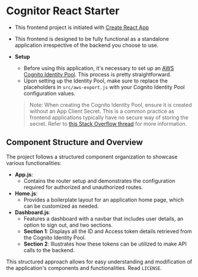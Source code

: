 # Cognitor React Starter

- This frontend project is initiated with [Create React App](https://github.com/facebook/create-react-app)
- This frontend is designed to be fully functional as a standalone application irrespective of the backend you choose to use.

- **Setup**

  - Before using this application, it's necessary to set up an [AWS Cognito Identity Pool](https://docs.aws.amazon.com/cognito/latest/developerguide/getting-started-with-identity-pools.html). This process is pretty straightforward.
  - Upon setting up the Identity Pool, make sure to replace the placeholders in `src/aws-export.js` with your Cognito Identity Pool configuration values.

  > Note: When creating the Cognito Identity Pool, ensure it is created without an App Client Secret. This is a common practice as frontend applications typically have no secure way of storing the secret. Refer to [this Stack Overflow thread](https://stackoverflow.com/questions/47916034/what-is-a-cognito-app-client-secret) for more information.

## Component Structure and Overview

The project follows a structured component organization to showcase various functionalities:

- **App.js**:
  - Contains the router setup and demonstrates the configuration required for authorized and unauthorized routes.
- **Home.js**:
  - Provides a boilerplate layout for an application home page, which can be customized as needed.
- **Dashboard.js**:
  - Features a dashboard with a navbar that includes user details, an option to sign out, and two sections.
  - **Section 1**: Displays all the ID and Access token details retrieved from the Cognito Identity Pool.
  - **Section 2**: Illustrates how these tokens can be utilized to make API calls to the backend.

This structured approach allows for easy understanding and modification of the application's components and functionalities.
Read `LICENSE`.
